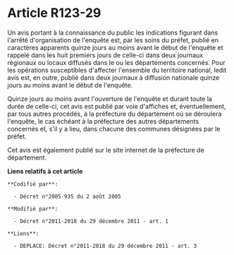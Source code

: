 # Article R123-29

Un avis portant à la connaissance du public les indications figurant dans l'arrêté d'organisation de l'enquête est, par les
soins du préfet, publié en caractères apparents quinze jours au moins avant le début de l'enquête et rappelé dans les huit
premiers jours de celle-ci dans deux journaux régionaux ou locaux diffusés dans le ou les départements concernés. Pour les
opérations susceptibles d'affecter l'ensemble du territoire national, ledit avis est, en outre, publié dans deux journaux à
diffusion nationale quinze jours au moins avant le début de l'enquête.

Quinze jours au moins avant l'ouverture de l'enquête et durant toute la durée de celle-ci, cet avis est publié par voie
d'affiches et, éventuellement, par tous autres procédés, à la préfecture du département où se déroulera l'enquête, le cas
échéant à la préfecture des autres départements concernés et, s'il y a lieu, dans chacune des communes désignées par le
préfet.

Cet avis est également publié sur le site internet de la préfecture de département.

**Liens relatifs à cet article**

	**Codifié par**:

	  - Décret n°2005-935 du 2 août 2005

	**Modifié par**:

	  - Décret n°2011-2018 du 29 décembre 2011 - art. 1

	**Liens**:

	  - DEPLACE: Décret n°2011-2018 du 29 décembre 2011 - art. 3
